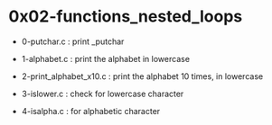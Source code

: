 # 0x02-functions_nested_loops

* 0-putchar.c : print  _putchar

* 1-alphabet.c : print the alphabet in lowercase

* 2-print_alphabet_x10.c : print the alphabet 10 times, in lowercase

* 3-islower.c : check for lowercase character

* 4-isalpha.c : for alphabetic character
